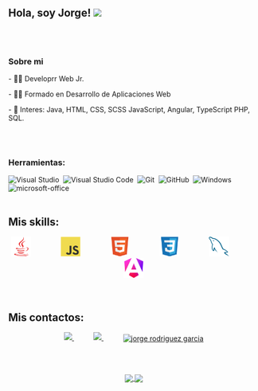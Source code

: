 
## Hola, soy Jorge! <img src="https://raw.githubusercontent.com/iampavangandhi/iampavangandhi/master/gifs/Hi.gif" width="30px"></h2>
<br>
<br>

### Sobre mi
<div style="display: inline_block"  >
<p> - 👨‍💻 Developrr Web Jr. </p>
<p> - 👨‍🎓 Formado en Desarrollo de Aplicaciones Web</p>
<p> - 🎯 Interes: Java, HTML, CSS, SCSS JavaScript, Angular, TypeScript PHP, SQL. </p>  
</div>
<br>
<br>

### Herramientas:
![Visual Studio](https://img.shields.io/badge/-Visual%20Studio-0D1117?style=for-the-badge&logo=visual-studio&logoColor=C8A2C8&labelColor=0D1117)&nbsp;
![Visual Studio Code](https://img.shields.io/badge/-Visual%20Studio%20Code-0D1117?style=for-the-badge&logo=visual-studio-code&logoColor=0D1117&labelColor=0D1117)&nbsp;
![Git](https://img.shields.io/badge/-Git-0D1117?style=for-the-badge&logo=git&labelColor=0D1117)&nbsp;
![GitHub](https://img.shields.io/badge/-GitHub-0D1117?style=for-the-badge&logo=github&labelColor=0D1117)&nbsp;
![Windows](https://img.shields.io/badge/-Windows-0D1117?style=for-the-badge&logo=windows&labelColor=0D1117)&nbsp;
![microsoft-office](https://img.shields.io/badge/-microsoft_office-0D1117?style=for-the-badge&logo=microsoft-office&labelColor=0D1117)&nbsp;
<br>
<br>

## Mis skills:
<div align="center">
    <img height="40" src="https://raw.githubusercontent.com/devicons/devicon/master/icons/java/java-plain.svg">
    &nbsp;&nbsp;&nbsp;&nbsp;&nbsp;&nbsp;&nbsp;&nbsp;&nbsp;&nbsp;&nbsp;&nbsp;&nbsp;
    <img height="40" src="https://raw.githubusercontent.com/devicons/devicon/master/icons/javascript/javascript-original.svg">
    &nbsp;&nbsp;&nbsp;&nbsp;&nbsp;&nbsp;&nbsp;&nbsp;&nbsp;&nbsp;&nbsp;&nbsp;&nbsp;
    <img height="40" src="https://raw.githubusercontent.com/devicons/devicon/master/icons/html5/html5-original.svg">
    &nbsp;&nbsp;&nbsp;&nbsp;&nbsp;&nbsp;&nbsp;&nbsp;&nbsp;&nbsp;&nbsp;&nbsp;&nbsp;
    <img height="40" src="https://raw.githubusercontent.com/devicons/devicon/master/icons/css3/css3-original.svg">
    &nbsp;&nbsp;&nbsp;&nbsp;&nbsp;&nbsp;&nbsp;&nbsp;&nbsp;&nbsp;&nbsp;&nbsp;&nbsp;
    <img height="40" src="https://raw.githubusercontent.com/devicons/devicon/master/icons/mysql/mysql-original.svg">
    &nbsp;&nbsp;&nbsp;&nbsp;&nbsp;&nbsp;&nbsp;&nbsp;&nbsp;&nbsp;&nbsp;&nbsp;&nbsp;
    <img height="40" src="https://raw.githubusercontent.com/devicons/devicon/master/icons/angular/angular-original.svg">
    
</div>
<br>
<br>

## Mis contactos:
<p align="center">
    <a href="https://github.com/JorgeR-G">
        <img  src="https://img.shields.io/badge/github-%23100000.svg?&style=for-the-badge&logo=github&logoColor=white&link=mailto:https://github.com/JorgeR-G">
    </a>
    &nbsp;&nbsp;&nbsp;&nbsp;&nbsp;&nbsp;&nbsp;&nbsp;&nbsp;
    <a href="mailto:contactasJorGii@gmail.com">
        <img src="https://img.shields.io/badge/gmail-D14836?&style=for-the-badge&logo=gmail&logoColor=white&link=mailto:contactasJorGii@gmail.com">
    </a>
    &nbsp;&nbsp;&nbsp;&nbsp;&nbsp;&nbsp;&nbsp;&nbsp;&nbsp;
    <a href="https://www.linkedin.com/in/jorge-rodríguez-a11265280">
   <img align="center" src="https://cdn.jsdelivr.net/npm/simple-icons@3.0.1/icons/linkedin.svg" alt="jorge rodriguez garcia" height="30" width="40"/>
</p>

<p align="center"> 
<br>
<br>
<p align="center">
  <a href="https://github.com/JorgeR-G/github-readme-stats">
    <img
      align="center"
      src="https://github-readme-stats.vercel.app/api/top-langs/?username=JorgeR-G&layout=compact&langs_count=7&theme=dracula"
    />
  </a>
  <a href="https://github.com/JorgeR-G/github-readme-stats">
    <img
      align="center"
      height="165"
      src="https://github-readme-stats.vercel.app/api?username=JorgeR-G&show_icons=true&theme=dracula&include_all_commits=true&count_private=true"
    />
  </a>
</p>
